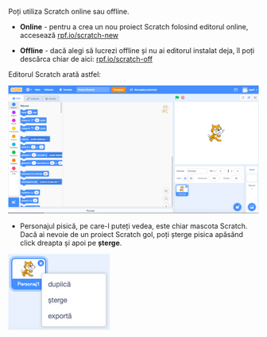 Poți utiliza Scratch online sau offline.

+ **Online** - pentru a crea un nou proiect Scratch folosind editorul online, accesează <a href="http://rpf.io/scratch-new" target="_blank">rpf.io/scratch-new</a>

+ **Offline** - dacă alegi să lucrezi offline și nu ai editorul instalat deja, îl poți descărca chiar de aici: <a href="http://rpf.io/scratch-off" target="_blank">rpf.io/scratch-off</a>

Editorul Scratch arată astfel:

![captură de ecran](images/scratch-editor.png)

+ Personajul pisică, pe care-l puteți vedea, este chiar mascota Scratch. Dacă ai nevoie de un proiect Scratch gol, poți șterge pisica apăsând click dreapta și apoi pe **șterge**.

![captură de ecran](images/delete.png)